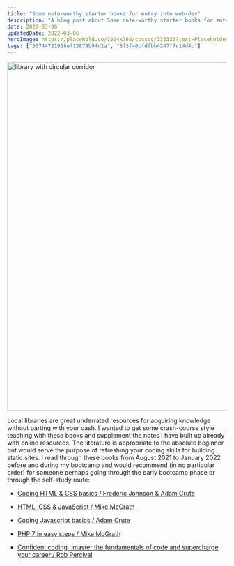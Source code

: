 ```yaml
---
title: "Some note-worthy starter books for entry into web-dev"
description: "A blog post about Some note-worthy starter books for entry into web-dev"
date: 2022-03-06
updatedDate: 2022-03-06
heroImage: https://placehold.co/1024x768/cccccc/333333?text=Placeholder
tags: ["56744721958ef13879b94d2a", "5f3f40bfdfbb4247f7c14d4c"]
---
```


<img src="https://images.unsplash.com/photo-1590598687530-581406de2262?ixlib=rb-1.2.1&ixid=MnwxMjA3fDB8MHxwaG90by1wYWdlfHx8fGVufDB8fHx8&auto=format&fit=crop&w=1740&q=80" width="800" height="auto" alt="library with circular corridor"/>

Local libraries are great underrated resources for acquiring knowledge without parting with your cash. I wanted to get some crash-course style teaching with these books and supplement the notes I have built up already with online resources. The literature is appropriate to the absolute beginner but would serve the purpose of refreshing your coding skills for building static sites. I read through these books from August 2021 to January 2022 before and during my bootcamp and would recommend (in no particular order) for someone perhaps going through the early bootcamp phase or through the self-study route:

- [Coding HTML & CSS basics / Frederic Johnson & Adam Crute](Crute﻿)

- ﻿[HTML, CSS & JavaScript / Mike McGrath](https://www.waterstones.com/book/html-css-and-javascript-in-easy-steps/mike-mcgrath/9781840788785)

- [Coding Javascript basics / Adam Crute](https://www.waterstones.com/book/coding-javascript-basics/adam-crute/9781783614189)

- [PHP 7 in easy steps / Mike McGrath](https://www.waterstones.com/book/php-7-in-easy-steps/mike-mcgrath/9781840787184)

- ﻿[Confident coding : master the fundamentals of code and supercharge your career / Rob Percival](https://www.waterstones.com/book/confident-coding/rob-percival/darren-woods/9781789663082)